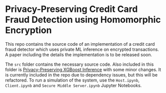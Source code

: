 # Privacy-Preserving Credit Card Fraud Detection using Homomorphic Encryption

This repo contains the source code of an implementation of a credit card fraud detector which uses private ML inference on encrypted transactions. A paper including the details the implementation is to be released soon.

The `src` folder contains the necessary source code. Also included in this folder is [Privacy-Preserving XGBoost Inference](https://github.com/awslabs/privacy-preserving-xgboost-inference.git) with some minor changes. It is currently included in the repo due to dependency issues, but this will be refactored. To run a simulation of the system, use the `Host.ipynb`, `Client.ipynb` and `Secure Middle Server.ipynb` Jupyter Notebooks.
